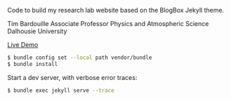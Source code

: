 Code to build my research lab website based on the BlogBox Jekyll theme. 

Tim Bardouille
Associate Professor
Physics and Atmospheric Science
Dalhousie University

[Live Demo](https://blogbox.netlify.app/)

```sh
$ bundle config set --local path vendor/bundle
$ bundle install
```

Start a dev server, with verbose error traces:

```sh
$ bundle exec jekyll serve --trace
```

